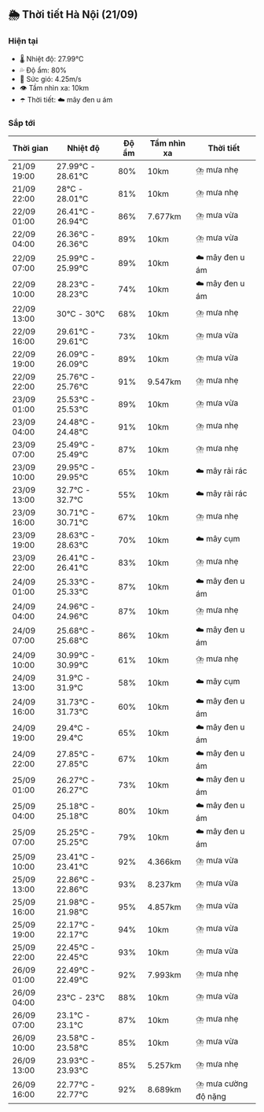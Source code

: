 ## 🌦️ Thời tiết Hà Nội (21/09)

### Hiện tại

- 🌡️ Nhiệt độ: 27.99℃
- 💦 Độ ẩm: 80%
- 💨 Sức gió: 4.25m/s
- 👁️ Tầm nhìn xa: 10km
- ☂️ Thời tiết: ☁️ mây đen u ám

### Sắp tới

| Thời gian | Nhiệt độ | Độ ẩm | Tầm nhìn xa | Thời tiết |
| --- | --- | --- | --- | --- |
| 21/09 19:00 | 27.99℃ - 28.61℃ | 80% | 10km | ⛈️ mưa nhẹ |
| 21/09 22:00 | 28℃ - 28.01℃ | 81% | 10km | ⛈️ mưa nhẹ |
| 22/09 01:00 | 26.41℃ - 26.94℃ | 86% | 7.677km | ⛈️ mưa vừa |
| 22/09 04:00 | 26.36℃ - 26.36℃ | 89% | 10km | ⛈️ mưa vừa |
| 22/09 07:00 | 25.99℃ - 25.99℃ | 89% | 10km | ☁️ mây đen u ám |
| 22/09 10:00 | 28.23℃ - 28.23℃ | 74% | 10km | ☁️ mây đen u ám |
| 22/09 13:00 | 30℃ - 30℃ | 68% | 10km | ⛈️ mưa nhẹ |
| 22/09 16:00 | 29.61℃ - 29.61℃ | 73% | 10km | ⛈️ mưa vừa |
| 22/09 19:00 | 26.09℃ - 26.09℃ | 89% | 10km | ⛈️ mưa vừa |
| 22/09 22:00 | 25.76℃ - 25.76℃ | 91% | 9.547km | ⛈️ mưa nhẹ |
| 23/09 01:00 | 25.53℃ - 25.53℃ | 89% | 10km | ⛈️ mưa vừa |
| 23/09 04:00 | 24.48℃ - 24.48℃ | 91% | 10km | ⛈️ mưa nhẹ |
| 23/09 07:00 | 25.49℃ - 25.49℃ | 87% | 10km | ⛈️ mưa nhẹ |
| 23/09 10:00 | 29.95℃ - 29.95℃ | 65% | 10km | ☁️ mây rải rác |
| 23/09 13:00 | 32.7℃ - 32.7℃ | 55% | 10km | ☁️ mây rải rác |
| 23/09 16:00 | 30.71℃ - 30.71℃ | 67% | 10km | ⛈️ mưa nhẹ |
| 23/09 19:00 | 28.63℃ - 28.63℃ | 70% | 10km | ☁️ mây cụm |
| 23/09 22:00 | 26.41℃ - 26.41℃ | 83% | 10km | ⛈️ mưa nhẹ |
| 24/09 01:00 | 25.33℃ - 25.33℃ | 87% | 10km | ☁️ mây đen u ám |
| 24/09 04:00 | 24.96℃ - 24.96℃ | 87% | 10km | ⛈️ mưa nhẹ |
| 24/09 07:00 | 25.68℃ - 25.68℃ | 86% | 10km | ☁️ mây đen u ám |
| 24/09 10:00 | 30.99℃ - 30.99℃ | 61% | 10km | ⛈️ mưa nhẹ |
| 24/09 13:00 | 31.9℃ - 31.9℃ | 58% | 10km | ☁️ mây cụm |
| 24/09 16:00 | 31.73℃ - 31.73℃ | 60% | 10km | ☁️ mây đen u ám |
| 24/09 19:00 | 29.4℃ - 29.4℃ | 65% | 10km | ☁️ mây đen u ám |
| 24/09 22:00 | 27.85℃ - 27.85℃ | 67% | 10km | ☁️ mây đen u ám |
| 25/09 01:00 | 26.27℃ - 26.27℃ | 73% | 10km | ☁️ mây đen u ám |
| 25/09 04:00 | 25.18℃ - 25.18℃ | 80% | 10km | ☁️ mây đen u ám |
| 25/09 07:00 | 25.25℃ - 25.25℃ | 79% | 10km | ☁️ mây đen u ám |
| 25/09 10:00 | 23.41℃ - 23.41℃ | 92% | 4.366km | ⛈️ mưa vừa |
| 25/09 13:00 | 22.86℃ - 22.86℃ | 93% | 8.237km | ⛈️ mưa vừa |
| 25/09 16:00 | 21.98℃ - 21.98℃ | 95% | 4.857km | ⛈️ mưa vừa |
| 25/09 19:00 | 22.17℃ - 22.17℃ | 94% | 10km | ⛈️ mưa vừa |
| 25/09 22:00 | 22.45℃ - 22.45℃ | 93% | 10km | ⛈️ mưa vừa |
| 26/09 01:00 | 22.49℃ - 22.49℃ | 92% | 7.993km | ⛈️ mưa nhẹ |
| 26/09 04:00 | 23℃ - 23℃ | 88% | 10km | ⛈️ mưa vừa |
| 26/09 07:00 | 23.1℃ - 23.1℃ | 87% | 10km | ⛈️ mưa nhẹ |
| 26/09 10:00 | 23.58℃ - 23.58℃ | 85% | 10km | ⛈️ mưa vừa |
| 26/09 13:00 | 23.93℃ - 23.93℃ | 85% | 5.257km | ⛈️ mưa nhẹ |
| 26/09 16:00 | 22.77℃ - 22.77℃ | 92% | 8.689km | ⛈️ mưa cường độ nặng |
